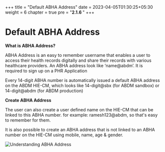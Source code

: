 +++
title = "Default ABHA Address"
date = 2023-04-05T01:30:25+05:30
weight = 6
chapter = true
pre = "<b>2.1.6 </b>"
+++


# Default ABHA Address

**What is ABHA Address?**

ABHA Address is an easy to remember username that enables a user to access their health records digitally and share their records with various healthcare providers. An ABHA address look like ‘name@abdm’. It is required to sign up on a PHR Application

Every 14-digit ABHA number is automatically issued a default ABHA address on the ABDM HIE-CM, which looks like 14-digit@sbx (for ABDM sandbox) or 14-digit@abdm (for ABDM production)

**Create ABHA Address**

The user can also create a user defined name on the HIE-CM that can be linked to this ABHA number. for example: ramesh123@abdm, so that's easy to remember for them.

It is also possible to create an ABHA address that is not linked to an ABHA number on the HIE-CM using mobile, name, age & gender.

![Understanding ABHA Address](/abdm-docs/img/abha-address-intro.png)